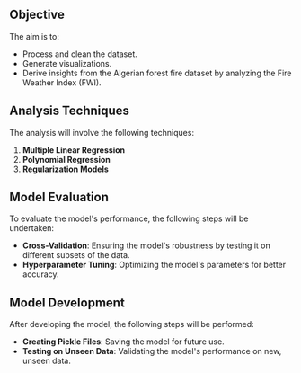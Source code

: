 ## Objective

The aim is to:

- Process and clean the dataset.
- Generate visualizations.
- Derive insights from the Algerian forest fire dataset by analyzing the Fire Weather Index (FWI).

## Analysis Techniques

The analysis will involve the following techniques:

1. **Multiple Linear Regression**
2. **Polynomial Regression**
3. **Regularization Models**

## Model Evaluation

To evaluate the model's performance, the following steps will be undertaken:

- **Cross-Validation**: Ensuring the model's robustness by testing it on different subsets of the data.
- **Hyperparameter Tuning**: Optimizing the model's parameters for better accuracy.

## Model Development

After developing the model, the following steps will be performed:

- **Creating Pickle Files**: Saving the model for future use.
- **Testing on Unseen Data**: Validating the model's performance on new, unseen data.
